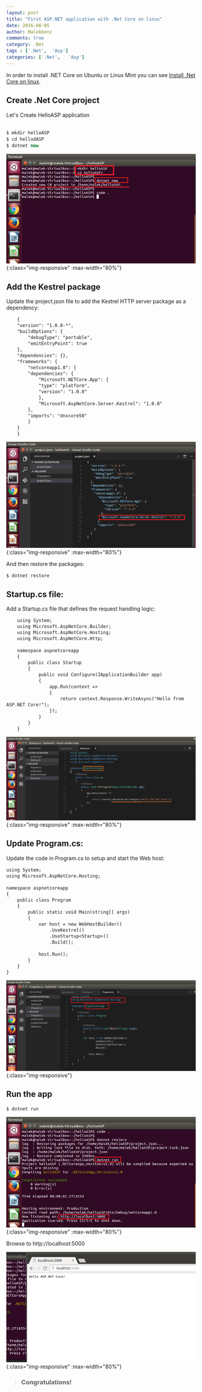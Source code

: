 ```yaml
---
layout: post
title: "First ASP.NET application with .Net Core on linux" 
date: 2016-08-05
author: Malekbenz
comments: true
category: .Net
tags : ['.Net',  'Asp']
categories: ['.Net',   'Asp']
---
```



In order to install .NET Core on Ubuntu or Linux Mint you can see [Install .Net Core on linux](/blog/2016/08/01/Install-dotnet-core-linux).


## Create .Net Core project 

Let's Create  HelloASP application 

``` Javascript

$ mkdir helloASP
$ cd hellodASP
$ dotnet new

```

![CMD](/images/dotnet/helloASP.png){:class="img-responsive" :max-width="80%"}

## Add the Kestrel package

Update the project.json file to add the Kestrel HTTP server package as a dependency:

```
    {
    "version": "1.0.0-*",
    "buildOptions": {
        "debugType": "portable",
        "emitEntryPoint": true
    },
    "dependencies": {},
    "frameworks": {
        "netcoreapp1.0": {
        "dependencies": {
            "Microsoft.NETCore.App": {
            "type": "platform",
            "version": "1.0.0"
            },
            "Microsoft.AspNetCore.Server.Kestrel": "1.0.0" 
        },
        "imports": "dnxcore50"
        }
    }
    }
```

![CMD](/images/dotnet/kestrel.png){:class="img-responsive" :max-width="80%"}


And then restore the packages:

```
$ dotnet restore
```

## Startup.cs file:

Add a Startup.cs file that defines the request handling logic:

```
    using System;
    using Microsoft.AspNetCore.Builder;
    using Microsoft.AspNetCore.Hosting;
    using Microsoft.AspNetCore.Http;

    namespace aspnetcoreapp
    {
        public class Startup
        {
            public void Configure(IApplicationBuilder app)
            {
                app.Run(context =>
                {
                    return context.Response.WriteAsync("Hello from ASP.NET Core!");
                });
            }
        }
    }
```
![CMD](/images/dotnet/startup.cs.png){:class="img-responsive" :max-width="80%"}

## Update  Program.cs:

Update the code in Program.cs to setup and start the Web host:

```
using System;
using Microsoft.AspNetCore.Hosting;

namespace aspnetcoreapp
{
    public class Program
    {
        public static void Main(string[] args)
        {
            var host = new WebHostBuilder()
                .UseKestrel()
                .UseStartup<Startup>()
                .Build();

            host.Run();
        }
    }
}
```

![CMD](/images/dotnet/Program.cs.png){:class="img-responsive"}

## Run the app

```
$ dotnet run
```

![CMD](/images/dotnet/dotnetrun.png){:class="img-responsive" :max-width="80%"}

Browse to http://localhost:5000

![CMD](/images/dotnet/browseaspnet.png){:class="img-responsive" :max-width="80%"}

>
> ### Congratulations!
>